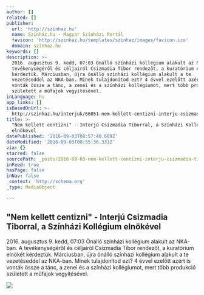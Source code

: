 ```yaml
---
author: []
related: []
publisher:
  url: 'http://szinhaz.hu'
  name: Színház.hu - Magyar Színházi Portál
  favicon: 'http://szinhaz.hu/templates/szinhaz/images/favicon.ico'
  domain: szinhaz.hu
keywords: []
description: >-
  2016. augusztus 9. kedd, 07:03 Önálló színházi kollégium alakult az NKA-ban. A
  tevékenységéről és céljairól Csizmadia Tibor rendezőt, a kuratórium elnökét
  kérdeztük. Márciusban, újra önálló színházi kollégium alakult a te
  vezetéseddel az NKA-ban. Minek tulajdonítod ezt? 4 évvel ezelőtt azért is
  vonták össze a tánc, a zenei és a színházi kollégiumot, mert több produkció
  született a műfajok vegyítésével.
inLanguage: hu
app_links: []
isBasedOnUrl: >-
  http://szinhaz.hu/interjuk/66051-nem-kellett-centizni-interju-csizmadia-tiborral-a-szinhazi-kollegium-elnokevel
title: >-
  "Nem kellett centizni" - Interjú Csizmadia Tiborral, a Színházi Kollégium
  elnökével
datePublished: '2016-09-03T08:57:40.689Z'
dateModified: '2016-09-03T08:55:36.331Z'
via: {}
starred: false
sourcePath: _posts/2016-09-03-nem-kellett-centizni-interju-csizmadia-tiborral-a-szinh.md
inFeed: true
hasPage: false
inNav: false
_context: 'http://schema.org'
_type: MediaObject

---
```

<article style=""><h1>"Nem kellett centizni" - Interjú Csizmadia Tiborral, a Színházi Kollégium elnökével</h1><p>2016. augusztus 9. kedd, 07:03 Önálló színházi kollégium alakult az NKA-ban. A tevékenységéről és céljairól Csizmadia Tibor rendezőt, a kuratórium elnökét kérdeztük. Márciusban, újra önálló színházi kollégium alakult a te vezetéseddel az NKA-ban. Minek tulajdonítod ezt? 4 évvel ezelőtt azért is vonták össze a tánc, a zenei és a színházi kollégiumot, mert több produkció született a műfajok vegyítésével.</p><img src="http://szinhaz.hu/images/2012/2016/marcius/bb/h/zizi.jpg" /></article>